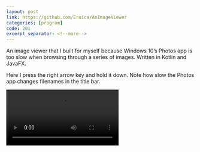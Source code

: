 ```yaml
---
layout: post
link: https://github.com/Eroica/AnImageViewer
categories: [program]
code: 201
excerpt_separator: <!--more-->
---
```


An image viewer that I built for myself because Windows 10’s Photos app is too slow when browsing through a series of images. Written in Kotlin and JavaFX. <!--read-more-->

<!--more-->

Here I press the right arrow key and hold it down. Note how slow the Photos app changes filenames in the title bar.

<video controls>
<source src="{{ '/videos/AnImageViewer.mp4' | relative_url }}">
</video>
